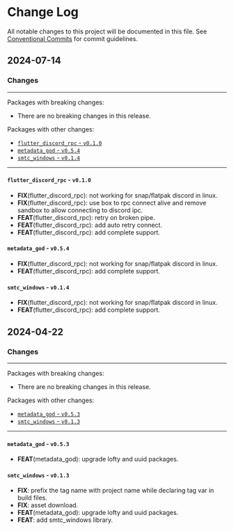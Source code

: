 # Change Log

All notable changes to this project will be documented in this file.
See [Conventional Commits](https://conventionalcommits.org) for commit guidelines.

## 2024-07-14

### Changes

---

Packages with breaking changes:

 - There are no breaking changes in this release.

Packages with other changes:

 - [`flutter_discord_rpc` - `v0.1.0`](#flutter_discord_rpc---v010)
 - [`metadata_god` - `v0.5.4`](#metadata_god---v054)
 - [`smtc_windows` - `v0.1.4`](#smtc_windows---v014)

---

#### `flutter_discord_rpc` - `v0.1.0`

 - **FIX**(flutter_discord_rpc): not working for snap/flatpak discord in linux.
 - **FIX**(flutter_discord_rpc): use box to rpc connect alive and remove sandbox to allow connecting to discord ipc.
 - **FEAT**(flutter_discord_rpc): retry on broken pipe.
 - **FEAT**(flutter_discord_rpc): add auto retry connect.
 - **FEAT**(flutter_discord_rpc): add complete support.

#### `metadata_god` - `v0.5.4`

 - **FIX**(flutter_discord_rpc): not working for snap/flatpak discord in linux.
 - **FEAT**(flutter_discord_rpc): add complete support.

#### `smtc_windows` - `v0.1.4`

 - **FIX**(flutter_discord_rpc): not working for snap/flatpak discord in linux.
 - **FEAT**(flutter_discord_rpc): add complete support.


## 2024-04-22

### Changes

---

Packages with breaking changes:

 - There are no breaking changes in this release.

Packages with other changes:

 - [`metadata_god` - `v0.5.3`](#metadata_god---v053)
 - [`smtc_windows` - `v0.1.3`](#smtc_windows---v013)

---

#### `metadata_god` - `v0.5.3`

 - **FEAT**(metadata_god): upgrade lofty and uuid packages.

#### `smtc_windows` - `v0.1.3`

 - **FIX**: prefix the tag name with project name while declaring tag var in build files.
 - **FIX**: asset download.
 - **FEAT**(metadata_god): upgrade lofty and uuid packages.
 - **FEAT**: add smtc_windows library.

